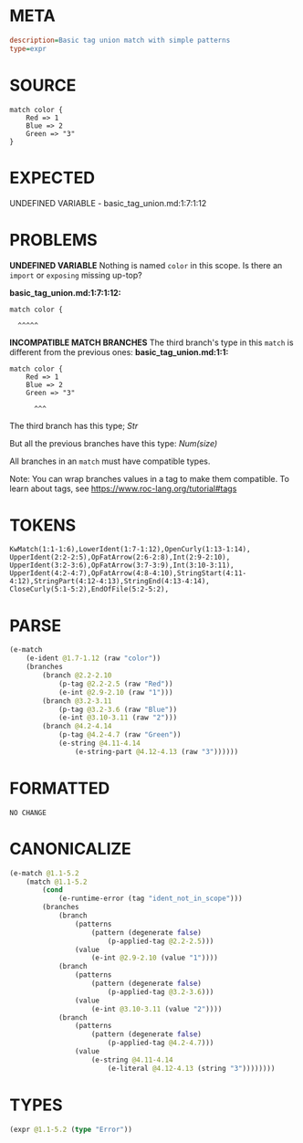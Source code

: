 # META
~~~ini
description=Basic tag union match with simple patterns
type=expr
~~~
# SOURCE
~~~roc
match color {
	Red => 1
	Blue => 2
	Green => "3"
}
~~~
# EXPECTED
UNDEFINED VARIABLE - basic_tag_union.md:1:7:1:12
# PROBLEMS
**UNDEFINED VARIABLE**
Nothing is named `color` in this scope.
Is there an `import` or `exposing` missing up-top?

**basic_tag_union.md:1:7:1:12:**
```roc
match color {
```
      ^^^^^


**INCOMPATIBLE MATCH BRANCHES**
The third branch's type in this `match` is different from the previous ones:
**basic_tag_union.md:1:1:**
```roc
match color {
	Red => 1
	Blue => 2
	Green => "3"
```
          ^^^

The third branch has this type;
    _Str_

But all the previous branches have this type:
    _Num(size)_

All branches in an `match` must have compatible types.

Note: You can wrap branches values in a tag to make them compatible.
To learn about tags, see <https://www.roc-lang.org/tutorial#tags>

# TOKENS
~~~zig
KwMatch(1:1-1:6),LowerIdent(1:7-1:12),OpenCurly(1:13-1:14),
UpperIdent(2:2-2:5),OpFatArrow(2:6-2:8),Int(2:9-2:10),
UpperIdent(3:2-3:6),OpFatArrow(3:7-3:9),Int(3:10-3:11),
UpperIdent(4:2-4:7),OpFatArrow(4:8-4:10),StringStart(4:11-4:12),StringPart(4:12-4:13),StringEnd(4:13-4:14),
CloseCurly(5:1-5:2),EndOfFile(5:2-5:2),
~~~
# PARSE
~~~clojure
(e-match
	(e-ident @1.7-1.12 (raw "color"))
	(branches
		(branch @2.2-2.10
			(p-tag @2.2-2.5 (raw "Red"))
			(e-int @2.9-2.10 (raw "1")))
		(branch @3.2-3.11
			(p-tag @3.2-3.6 (raw "Blue"))
			(e-int @3.10-3.11 (raw "2")))
		(branch @4.2-4.14
			(p-tag @4.2-4.7 (raw "Green"))
			(e-string @4.11-4.14
				(e-string-part @4.12-4.13 (raw "3"))))))
~~~
# FORMATTED
~~~roc
NO CHANGE
~~~
# CANONICALIZE
~~~clojure
(e-match @1.1-5.2
	(match @1.1-5.2
		(cond
			(e-runtime-error (tag "ident_not_in_scope")))
		(branches
			(branch
				(patterns
					(pattern (degenerate false)
						(p-applied-tag @2.2-2.5)))
				(value
					(e-int @2.9-2.10 (value "1"))))
			(branch
				(patterns
					(pattern (degenerate false)
						(p-applied-tag @3.2-3.6)))
				(value
					(e-int @3.10-3.11 (value "2"))))
			(branch
				(patterns
					(pattern (degenerate false)
						(p-applied-tag @4.2-4.7)))
				(value
					(e-string @4.11-4.14
						(e-literal @4.12-4.13 (string "3"))))))))
~~~
# TYPES
~~~clojure
(expr @1.1-5.2 (type "Error"))
~~~
